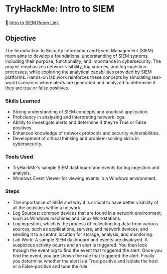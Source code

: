 # TryHackMe: Intro to SIEM
🔗 [Intro to SIEM Room Link](https://tryhackme.com/room/introtosiem)

## Objective
The Introduction to Security Information and Event Management (SIEM) room aims to develop a foundational understanding of SIEM systems, including their purpose, functionality, and importance in cybersecurity. The project emphasizes network visibility, log sources, and log ingestion processes, while exploring the analytical capabilities provided by SIEM platforms. Hands-on lab work reinforces these concepts by simulating real-world scenarios where alerts are generated and analyzed to determine if they are true or false positives.

### Skills Learned
- Strong understanding of SIEM concepts and practical application.
- Proficiency in analyzing and interpreting network logs.
- Ability to investigate alerts and determine if they're True or False positives.
- Enhanced knowledge of network protocols and security vulnerabilities.
- Development of critical thinking and problem-solving skills in cybersecurity.

### Tools Used
- TryHackMe's sample SIEM dashboard and events for log ingestion and analysis.
- Windows Event Viewer for viewing events in a Windows environment.


### Steps
- The importance of SIEM and why it is critical to have better visibility of all the activities within a network.
- Log Sources: common devices that are found in a network environment, such as Windows machines and Linux Workstations.
- Log ingestion, which is the process of collecting log data from various sources, such as applications, servers, and network devices, and sending it to a central location for storage, analysis, and monitoring.
- Lab Work: A sample SIEM dashboard and events are displayed. A suspicious activity ocurrs and an alert is triggered. You then look through the event log to find the event that triggered the alert. Once you find the event, you are shown the rule that triggered the alert. Finally you determine whether the alert is a True-positive and isolate the host or a False-positive and tune the rule.
